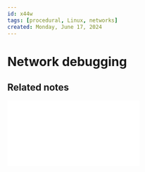 ```yaml
---
id: x44w
tags: [procedural, Linux, networks]
created: Monday, June 17, 2024
---
```


# Network debugging

## Related notes

![Network scanning](Network_scanning.md)
